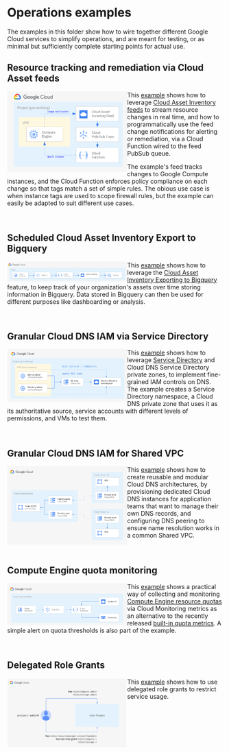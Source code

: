 # Operations examples

The examples in this folder show how to wire together different Google Cloud services to simplify operations, and are meant for testing, or as minimal but sufficiently complete starting points for actual use.

## Resource tracking and remediation via Cloud Asset feeds

<a href="./asset-inventory-feed-remediation" title="Resource tracking and remediation via Cloud Asset feeds"><img src="./asset-inventory-feed-remediation/diagram.png" align="left" width="280px"></a> This [example](./asset-inventory-feed-remediation) shows how to leverage [Cloud Asset Inventory feeds](https://cloud.google.com/asset-inventory/docs/monitoring-asset-changes) to stream resource changes in real time, and how to programmatically use the feed change notifications for alerting or remediation, via a Cloud Function wired to the feed PubSub queue.

The example's feed tracks changes to Google Compute instances, and the Cloud Function enforces policy compliance on each change so that tags match a set of simple rules. The obious use case is when instance tags are used to scope firewall rules, but the example can easily be adapted to suit different use cases.

<br clear="left">

## Scheduled Cloud Asset Inventory Export to Bigquery

<a href="./scheduled-asset-inventory-export-bq" title="Scheduled Cloud Asset Inventory Export to Bigquery"><img src="./scheduled-asset-inventory-export-bq/diagram.png" align="left" width="280px"></a> This [example](./scheduled-asset-inventory-export-bq) shows how to leverage the [Cloud Asset Inventory Exporting to Bigquery](https://cloud.google.com/asset-inventory/docs/exporting-to-bigquery) feature, to keep track of your organization's assets over time storing information in Bigquery. Data stored in Bigquery can then be used for different purposes like dashboarding or analysis.

<br clear="left">

## Granular Cloud DNS IAM via Service Directory

<a href="./dns-fine-grained-iam" title="Fine-grained Cloud DNS IAM with Service Directory"><img src="./dns-fine-grained-iam/diagram.png" align="left" width="280px"></a> This [example](./dns-fine-grained-iam) shows how to leverage [Service Directory](https://cloud.google.com/blog/products/networking/introducing-service-directory) and Cloud DNS Service Directory private zones, to implement fine-grained IAM controls on DNS. The example creates a Service Directory namespace, a Cloud DNS private zone that uses it as its authoritative source, service accounts with different levels of permissions, and VMs to test them.

<br clear="left">

## Granular Cloud DNS IAM for Shared VPC

<a href="./dns-shared-vpc" title="Fine-grained Cloud DNS IAM via Shared VPC"><img src="./dns-shared-vpc/diagram.png" align="left" width="280px"></a> This [example](./dns-shared-vpc) shows how to create reusable and modular Cloud DNS architectures, by provisioning dedicated Cloud DNS instances for application teams that want to manage their own DNS records, and configuring DNS peering to ensure name resolution works in a common Shared VPC.

<br clear="left">

## Compute Engine quota monitoring

<a href="./quota-monitoring" title="Compute Engine quota monitoring"><img src="./quota-monitoring/diagram.png" align="left" width="280px"></a> This [example](./quota-monitoring) shows a practical way of collecting and monitoring [Compute Engine resource quotas](https://cloud.google.com/compute/quotas) via Cloud Monitoring metrics as an alternative to the recently released [built-in quota metrics](https://cloud.google.com/monitoring/alerts/using-quota-metrics). A simple alert on quota thresholds is also part of the example.

<br clear="left">

## Delegated Role Grants

<a href="./iam-delegated-role-grants" title="Delegated Role Grants"><img src="./iam-delegated-role-grants/diagram.png" align="left" width="280px"></a> This [example](./iam-delegated-role-grants) shows how to use delegated role grants to restrict service usage.

<br clear="left">
